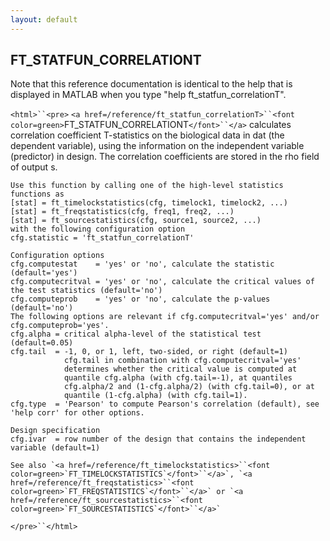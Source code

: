 ```yaml
---
layout: default
---
```


##  FT_STATFUN_CORRELATIONT

Note that this reference documentation is identical to the help that is displayed in MATLAB when you type "help ft_statfun_correlationT".

`<html>``<pre>`
    `<a href=/reference/ft_statfun_correlationT>``<font color=green>`FT_STATFUN_CORRELATIONT`</font>``</a>` calculates correlation coefficient T-statistics on the
    biological data in dat (the dependent variable), using the information on the
    independent variable (predictor) in design. The correlation coefficients are stored
    in the rho field of output s.
 
    Use this function by calling one of the high-level statistics functions as
    [stat] = ft_timelockstatistics(cfg, timelock1, timelock2, ...)
    [stat] = ft_freqstatistics(cfg, freq1, freq2, ...)
    [stat] = ft_sourcestatistics(cfg, source1, source2, ...)
    with the following configuration option
    cfg.statistic = 'ft_statfun_correlationT'
 
    Configuration options
    cfg.computestat    = 'yes' or 'no', calculate the statistic (default='yes')
    cfg.computecritval = 'yes' or 'no', calculate the critical values of the test statistics (default='no')
    cfg.computeprob    = 'yes' or 'no', calculate the p-values (default='no')
    The following options are relevant if cfg.computecritval='yes' and/or
    cfg.computeprob='yes'.
    cfg.alpha = critical alpha-level of the statistical test (default=0.05)
    cfg.tail  = -1, 0, or 1, left, two-sided, or right (default=1)
                cfg.tail in combination with cfg.computecritval='yes'
                determines whether the critical value is computed at
                quantile cfg.alpha (with cfg.tail=-1), at quantiles
                cfg.alpha/2 and (1-cfg.alpha/2) (with cfg.tail=0), or at
                quantile (1-cfg.alpha) (with cfg.tail=1).
    cfg.type  = 'Pearson' to compute Pearson's correlation (default), see 'help corr' for other options.
 
    Design specification
    cfg.ivar  = row number of the design that contains the independent variable (default=1)
 
    See also `<a href=/reference/ft_timelockstatistics>``<font color=green>`FT_TIMELOCKSTATISTICS`</font>``</a>`, `<a href=/reference/ft_freqstatistics>``<font color=green>`FT_FREQSTATISTICS`</font>``</a>` or `<a href=/reference/ft_sourcestatistics>``<font color=green>`FT_SOURCESTATISTICS`</font>``</a>`
`</pre>``</html>`


